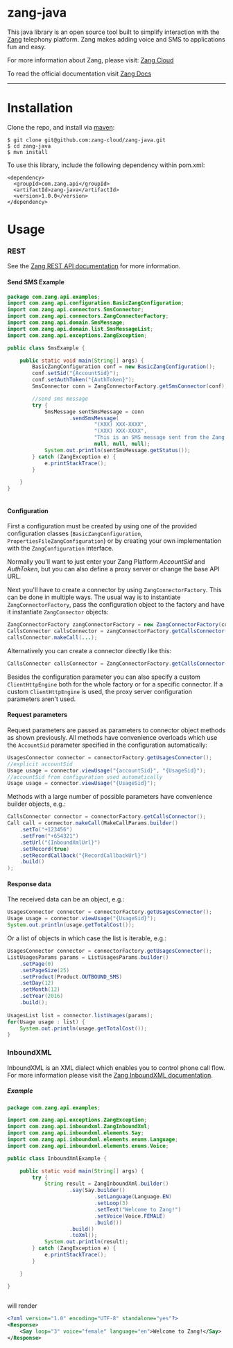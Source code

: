 zang-java
==========

This java library is an open source tool built to simplify interaction with the [Zang](http://www.zang.io) telephony platform. Zang makes adding voice and SMS to applications fun and easy.

For more information about Zang, please visit: [Zang Cloud](https://www.zang.io/products/cloud)

To read the official documentation visit [Zang Docs](http://docs.zang.io)

---


Installation
============

Clone the repo, and install via [maven](http://maven.apache.org/download.html):
```
$ git clone git@github.com:zang-cloud/zang-java.git
$ cd zang-java
$ mvn install
```

To use this library, include the following dependency within pom.xml:

```
<dependency>
  <groupId>com.zang.api</groupId>
  <artifactId>zang-java</artifactId>
  <version>1.0.0</version>
</dependency>
```


Usage
======

### REST

See the [Zang REST API documentation](http://docs.zang.io/docs/overview) for more information.

#### Send SMS Example

```java
package com.zang.api.examples;
import com.zang.api.configuration.BasicZangConfiguration;
import com.zang.api.connectors.SmsConnector;
import com.zang.api.connectors.ZangConnectorFactory;
import com.zang.api.domain.SmsMessage;
import com.zang.api.domain.list.SmsMessageList;
import com.zang.api.exceptions.ZangException;

public class SmsExample {

    public static void main(String[] args) {
        BasicZangConfiguration conf = new BasicZangConfiguration();
        conf.setSid("{AccountSid}");
        conf.setAuthToken("{AuthToken}");
        SmsConnector conn = ZangConnectorFactory.getSmsConnector(conf);

        //send sms message
        try {
            SmsMessage sentSmsMessage = conn
                    .sendSmsMessage(
                            "(XXX) XXX-XXXX",
                            "(XXX) XXX-XXXX",
                            "This is an SMS message sent from the Zang Java helper! Easy as 1, 2, 3!",
                            null, null, null);
            System.out.println(sentSmsMessage.getStatus());
        } catch (ZangException e) {
            e.printStackTrace();
        }

    }
}
        
```
#### Configuration

First a configuration must be created by using one of the provided configuration classes (`BasicZangConfiguration`, `PropertiesFileZangConfiguration`) or by creating your own implementation with the `ZangConfiguration` interface.

Normally you'll want to just enter your Zang Platform *AccountSid* and *AuthToken*, but you can also define a proxy server or change the base API URL.

Next you'll have to create a connector by using `ZangConnectorFactory`. This can be done in multiple ways. The usual way is to instantiate `ZangConnectorFactory`, pass the configuration object to the factory and have it instantiate `ZangConnector` objects:
```java
ZangConnectorFactory zangConnectorFactory = new ZangConnectorFactory(conf);
CallsConnector callsConnector = zangConnectorFactory.getCallsConnector();
callsConnector.makeCall(...);
```
Alternatively you can create a connector directly like this:
```java
CallsConnector callsConnector = ZangConnectorFactory.getCallsConnector(conf);
```
Besides the configuration parameter you can also specify a custom `ClientHttpEngine` both for the whole factory or for a specific connector. If a custom `ClientHttpEngine` is used, the proxy server configuration parameters aren't used. 

#### Request parameters
Request parameters are passed as parameters to connector object methods as shown previously. All methods have convenience overloads which use the `AccountSid` parameter specified in the configuration automatically:
```java
UsagesConnector connector = connectorFactory.getUsagesConnector();
//explicit accountSid
Usage usage = connector.viewUsage("{accountSid}", "{UsageSid}");
//accountSid from configuration used automatically
Usage usage = connector.viewUsage("{UsageSid}");
```
Methods with a large number of possible parameters have convenience builder objects, e.g.:
```java
CallsConnector connector = connectorFactory.getCallsConnector();
Call call = connector.makeCall(MakeCallParams.builder()
	.setTo("+123456")
    .setFrom("+654321")
    .setUrl("{InboundXmlUrl}")
    .setRecord(true)
    .setRecordCallback("{RecordCallbackUrl}")
    .build()
);
```

#### Response data
The received data can be an object, e.g.:
```java
UsagesConnector connector = connectorFactory.getUsagesConnector();
Usage usage = connector.viewUsage("{UsageSid}");
System.out.println(usage.getTotalCost());
```
Or a list of objects in which case the list is iterable, e.g.:
```java
UsagesConnector connector = connectorFactory.getUsagesConnector();
ListUsagesParams params = ListUsagesParams.builder()
	.setPage(0)
    .setPageSize(25)
    .setProduct(Product.OUTBOUND_SMS)
    .setDay(12)
    .setMonth(12)
    .setYear(2016)
    .build();
    
UsagesList list = connector.listUsages(params);
for(Usage usage : list) {
	System.out.println(usage.getTotalCost());
}

```


### InboundXML

InboundXML is an XML dialect which enables you to control phone call flow. For more information please visit the [Zang InboundXML documentation](http://docs.zang.io/docs/inboundxml-overview).

##### <Say> Example

```java
package com.zang.api.examples;

import com.zang.api.exceptions.ZangException;
import com.zang.api.inboundxml.ZangInboundXml;
import com.zang.api.inboundxml.elements.Say;
import com.zang.api.inboundxml.elements.enums.Language;
import com.zang.api.inboundxml.elements.enums.Voice;

public class InboundXmlExample {

    public static void main(String[] args) {
        try {
            String result = ZangInboundXml.builder()
                    .say(Say.builder()
                            .setLanguage(Language.EN)
                            .setLoop(3)
                            .setText("Welcome to Zang!")
                            .setVoice(Voice.FEMALE)
                            .build())
                    .build()
                    .toXml();
            System.out.println(result);
        } catch (ZangException e) {
            e.printStackTrace();
        }

    }

}
 
```

will render

```xml
<?xml version="1.0" encoding="UTF-8" standalone="yes"?>
<Response>
    <Say loop="3" voice="female" language="en">Welcome to Zang!</Say>
</Response>
```

